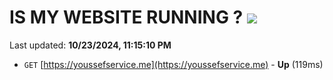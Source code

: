 # IS MY WEBSITE RUNNING ? [![](https://img.shields.io/static/v1?label=Sponsor&message=%E2%9D%A4&logo=GitHub&color=%23fe8e86)](https://github.com/sponsors/Youssef-Lehmam)

Last updated: **10/23/2024, 11:15:10 PM**

- `GET` [https://youssefservice.me](https://youssefservice.me) - **Up** (119ms)
